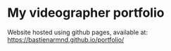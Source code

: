 # My videographer portfolio
Website hosted using github pages, available at: https://bastienarmnd.github.io/portfolio/
